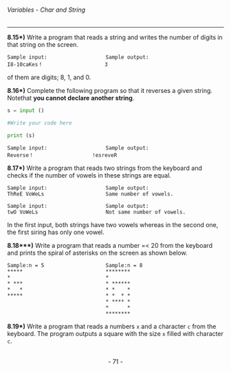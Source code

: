 ###### Variables - Char and String
---


**8.15\*)** Write a program that reads a string and writes the number of digits in that string on the screen.

```
Sample input:                   Sample output:
I8-10caKes！                    3
```

of them are digits; 8, 1, and 0.


**8.16\*)** Complete the following program so that it reverses a given string. Notethat **you cannot declare another string**.

```python
s = input ()

#Write your code here

print (s)
```

```
Sample input:                   Sample output:
Reverse！                   !esreveR
```


**8.17\*)** Write a program that reads two strings from the keyboard and checks if the number of vowels in these strings are equal.


```
Sample input:                   Sample output:
ThReE VoWeLs                    Same number of vowels.
```

```
Sample input:                   Sample output:
twO VoWeLs                      Not same number of vowels.
```

In the first input, both strings have two vowels whereas in the second one, the
first siring has only one vowel.

**8.18\*\*\*)** Write a program that reads a number =< 20 from the keyboard and prints the spiral of asterisks on the screen as shown below.

```
Sample:n = 5                    Sample:n = 8
*****                           ********
*                               *
* ***                           * ******
*   *                           * *    *
*****                           * *  * *
                                * **** *
                                *      *
                                ********
```

**8.19\*)** Write a program that reads a numbers ``x`` and a character ``c`` from the keyboard. The program outputs a square with the size ``x`` filled with character ``c``.

<br>

<center> - 71 - </center>
